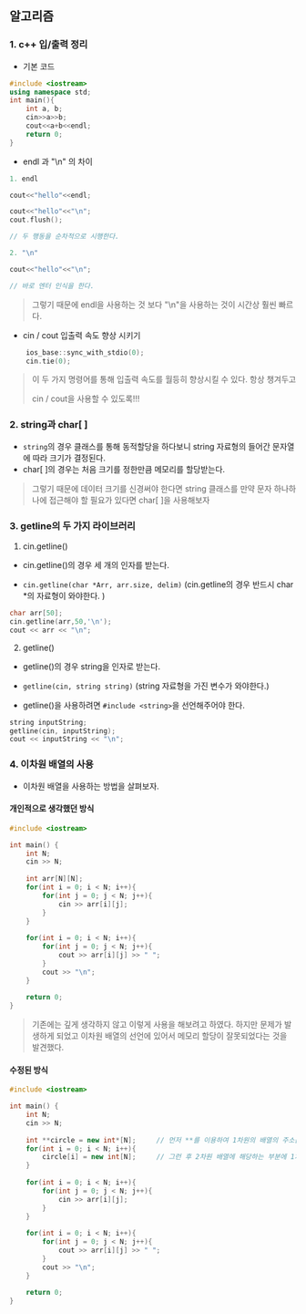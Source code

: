 ## 알고리즘 



### 1. c++ 입/출력 정리 

* 기본 코드 

```c++
#include <iostream>
using namespace std;
int main(){
	int a, b;
	cin>>a>>b;
	cout<<a+b<<endl;
	return 0;
}
```



* endl 과 "\n" 의 차이 

```c++
1. endl

cout<<"hello"<<endl;

cout<<"hello"<<"\n";
cout.flush();

// 두 행동을 순차적으로 시행한다. 

2. "\n" 

cout<<"hello"<<"\n";

// 바로 엔터 인식을 한다. 
```

> 그렇기 때문에 endl을 사용하는 것 보다 "\n"을 사용하는 것이 시간상 훨씬 빠르다. 



* cin / cout 입출력 속도 향상 시키기 

```c++
    ios_base::sync_with_stdio(0);
    cin.tie(0);
```

> 이 두 가지 명령어를 통해 입출력 속도를 월등히 향상시킬 수 있다. 항상 챙겨두고 
>
> cin /  cout을 사용할 수 있도록!!!

### 2. string과 char[ ] 

* `string`의 경우 클래스를 통해 동적할당을 하다보니 string 자료형의 들어간 문자열에 따라 크기가 결정된다. 
* char[ ]의 경우는 처음 크기를 정한만큼 메모리를 할당받는다. 

> 그렇기 때문에 데이터 크기를 신경써야 한다면 string 클래스를 만약 문자 하나하나에 접근해야 할 필요가 있다면 char[ ]을 사용해보자

### 3. getline의 두 가지 라이브러리

1. cin.getline() 

* cin.getline()의 경우 세 개의 인자를 받는다. 

* `cin.getline(char *Arr, arr.size, delim)` (cin.getline의 경우 반드시 char *의 자료형이 와야한다. )

```c++
char arr[50];
cin.getline(arr,50,'\n');
cout << arr << "\n"; 
```



2. getline()

* getline()의 경우 string을 인자로 받는다. 

* `getline(cin, string string)` (string 자료형을 가진 변수가 와야한다.)

* getline()을 사용하려면 `#include <string>`을 선언해주어야 한다. 

```c++
string inputString;
getline(cin, inputString);
cout << inputString << "\n";
```



### 4. 이차원 배열의 사용 

* 이차원 배열을 사용하는 방법을 살펴보자.

#### 개인적으로 생각했던 방식  

```c++
#include <iostream>

int main() {
    int N;
    cin >> N;
    
    int arr[N][N];
    for(int i = 0; i < N; i++){
        for(int j = 0; j < N; j++){
        	cin >> arr[i][j];    
        }
    }
    
    for(int i = 0; i < N; i++){
        for(int j = 0; j < N; j++){
            cout >> arr[i][j] >> " ";
        }
        cout >> "\n";
    }
    
    return 0;
}
```

> 기존에는 깊게 생각하지 않고 이렇게 사용을 해보려고 하였다. 하지만 문제가 발생하게 되었고 이차원 배열의 선언에 있어서 메모리 할당이 잘못되었다는 것을 발견했다. 

#### 수정된 방식

```c++
#include <iostream>

int main() {
    int N;
    cin >> N;
    
    int **circle = new int*[N];		// 먼저 **를 이용하여 1차원의 배열의 주소값을 지정한다. 
    for(int i = 0; i < N; i++){
        circle[i] = new int[N];		// 그런 후 2차원 배열에 해당하는 부분에 1차원 메모리 공간을 할당해준다. 
    }		
    
    for(int i = 0; i < N; i++){
        for(int j = 0; j < N; j++){
        	cin >> arr[i][j];    
        }
    }
    
    for(int i = 0; i < N; i++){
        for(int j = 0; j < N; j++){
            cout >> arr[i][j] >> " ";
        }
        cout >> "\n";
    }
    
    return 0;
}
```

